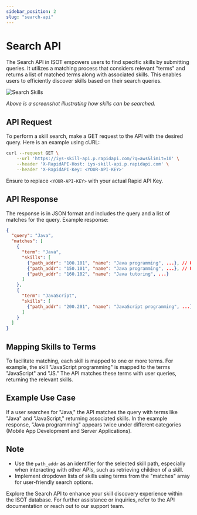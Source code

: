 ```yaml
---
sidebar_position: 2
slug: "search-api"
---
```


# Search API

The Search API in ISOT empowers users to find specific skills by submitting queries. It utilizes a matching process that considers relevant "terms" and returns a list of matched terms along with associated skills. This enables users to efficiently discover skills based on their search queries.

![Search Skills](https://i.imgur.com/P9aJbTl.png)

_Above is a screenshot illustrating how skills can be searched._

## API Request

To perform a skill search, make a GET request to the API with the desired query. Here is an example using cURL:

```bash
curl --request GET \
	--url 'https://iys-skill-api.p.rapidapi.com/?q=aws&limit=10' \
	--header 'X-RapidAPI-Host: iys-skill-api.p.rapidapi.com' \
	--header 'X-RapidAPI-Key: <YOUR-API-KEY>'
```

Ensure to replace `<YOUR-API-KEY>` with your actual Rapid API Key.

## API Response

The response is in JSON format and includes the query and a list of matches for the query. Example response:

```json
{
  "query": "Java",
  "matches": [
    {
      "term": "Java",
      "skills": [
        {"path_addr": "100.101", "name": "Java programming", ...}, // Under Mobile App Development
        {"path_addr": "150.101", "name": "Java programming", ...}, // Under Server Applications
        {"path_addr": "160.102", "name": "Java tutoring", ...}
      ]
    },
    {
      "term": "JavaScript",
      "skills": [
        {"path_addr": "200.201", "name": "JavaScript programming", ...}
      ]
    }
  ]
}
```

## Mapping Skills to Terms

To facilitate matching, each skill is mapped to one or more terms. For example, the skill "JavaScript programming" is mapped to the terms "JavaScript" and "JS." The API matches these terms with user queries, returning the relevant skills.

## Example Use Case

If a user searches for "Java," the API matches the query with terms like "Java" and "JavaScript," returning associated skills. In the example response, "Java programming" appears twice under different categories (Mobile App Development and Server Applications).

## Note

- Use the `path_addr` as an identifier for the selected skill path, especially when interacting with other APIs, such as retrieving children of a skill.
- Implement dropdown lists of skills using terms from the "matches" array for user-friendly search options.

Explore the Search API to enhance your skill discovery experience within the ISOT database. For further assistance or inquiries, refer to the API documentation or reach out to our support team.